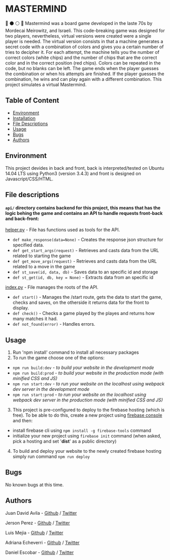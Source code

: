 # MASTERMIND
:large_blue_circle: :black_circle: :white_circle: :red_circle:
Mastermind was a board game developed in the laste 70s by Mordecai Meirowitz, and Israeli. This code-breaking game was designed for two players, nevertheless, virtual versions were created were a single player is needed. The virtual version consists in that a machine generates a secret code with a combination of colors and gives you a certain number of tries to decipher it. For each attempt, the machine tells you the number of correct colors (white chips) and the number of chips that are the correct color and in the correct position (red chips). Colors can be repeated in the code, but no blanks can be left. The game ends when the player guesses the combination or when his attempts are finished. If the player guesses the combination, he wins and can play again with a different combination. This project simulates a virtual Mastermind.

## Table of Content
* [Environment](#environment)
* [Installation](#installation)
* [File Descriptions](#file-descriptions)
* [Usage](#usage)
* [Bugs](#bugs)
* [Authors](#authors)

## Environment
This project devides in back and front, back is interpreted/tested on Ubuntu 14.04 LTS using Python3 (version 3.4.3) and front is designed on Javascript/CSS/HTML.

## File descriptions
#### `api/` directory contains backend for this project, this means that has the logic behing the game and contains an API to handle requests front-back and back-front:
[helper.py](/api/helper.py) - File has functions used as tools for the API.
* `def make_response(data=None)` - Creates the response json structure for specified data. 
* `def get_start_args(request)` - Retrieves and casts data from the URL related to starting the game
* `def get_move_args(request)` - Retrieves and casts data from the URL related to a move in the game
* `def st_save(id, data, db)` - Saves data to an specific id and storage
* `def st_get(id, db, key = None)` - Extracts data from an specific id

[index.py](/api/index.py) - File manages the roots of the API.
* `def start()` - Manages the /start route, gets the data to start the game, checks and saves, on the otherside it returns data for the front to display.
* `def check()` - Checks a game played by the playes and returns how many matches it had.
* `def not_found(error)` - Handles errors.

## Usage
1) Run 'npm install' command to install all necessary packages
2) To run the game choose one of the options:

* `npm run build:dev` - *to build your website in the development mode*
* `npm run build:prod` - *to build your website in the production mode (with minified CSS and JS)*
* `npm run start:dev` - *to run your website on the localhost using webpack dev server in the development mode*
* `npm run start:prod` - *to run your website on the localhost using webpack dev server in the production mode (with minified CSS and JS)*

3) This project is pre-configured to deploy to the firebase hosting (which is free). To be able to do this, create a new project using [firebase console](https://console.firebase.google.com/) and then:
* install firebase cli using `npm install -g firebase-tools` command
* initialize your new project using `firebase init` command (when asked, pick a hosting and set '**dist**' as a public directory)

4) To build and deploy your website to the newly created firebase hosting simply run command `npm run deploy`

## Bugs
No known bugs at this time.

## Authors
Juan David Avila - [Github](https://github.com/JuanDAC) / [Twitter](https://twitter.com/juanDAC_Dev)

Jerson Perez - [Github](https://github.com/jepez90) / [Twitter](https://twitter.com/Jepez90) 

Luis Mejia - [Github](https://github.com/lemejiamo) / [Twitter](https://twitter.com/Lemmishmaniasis)

Adriana Echeverri - [Github](https://github.com/adri-er) / [Twitter](https://twitter.com/AdrianaER219)

Daniel Escobar - [Github](https://github.com/dantereto) / [Twitter](https://twitter.com/Danielf05128222)
